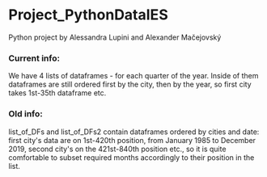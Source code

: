 # Project_PythonDataIES
Python project by Alessandra Lupini and Alexander Mačejovský

### Current info: 
We have 4 lists of dataframes - for each quarter of the year. Inside of them dataframes are still ordered first by the city, then by the year, so first city takes 1st-35th dataframe etc.

### Old info:
list_of_DFs and list_of_DFs2 contain dataframes ordered by cities and date: first city's data are on 1st-420th position, from January 1985 to December 2019, second city's on the 421st-840th position etc., so it is quite comfortable to subset required months accordingly to their position in the list.
